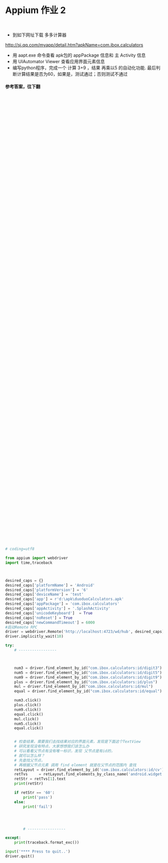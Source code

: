 # Appium 作业 2 

<br>

- 到如下网址下载 多多计算器 <br>

 http://sj.qq.com/myapp/detail.htm?apkName=com.ibox.calculators

- 用 aapt.exe 命令查看 apk包的 appPackage 信息和  主 Activity 信息
- 用 UIAutomator Viewer 查看应用界面元素信息
- 编写python程序，完成一个 计算 3+9 ，结果 再乘以5 的自动化功能. 最后判断计算结果是否为60，如果是，测试通过；否则测试不通过



#### 参考答案，往下翻


<br><br><br><br><br><br><br><br><br><br><br><br><br><br><br><br><br><br><br><br><br><br><br><br><br><br><br><br><br><br><br><br><br><br><br><br><br><br><br><br><br><br><br><br><br><br><br><br><br><br><br><br><br><br><br><br><br><br><br><br><br><br><br><br><br><br><br><br><br><br><br><br><br><br><br><br><br><br><br><br><br><br><br><br>

```python
# coding=utf8

from appium import webdriver
import time,traceback



desired_caps = {}
desired_caps['platformName'] = 'Android'
desired_caps['platformVersion'] = '6'
desired_caps['deviceName'] = 'test'
desired_caps['app'] = r'd:\apk\duoduoCalculators.apk'
desired_caps['appPackage'] = 'com.ibox.calculators'
desired_caps['appActivity'] = '.SplashActivity'
desired_caps['unicodeKeyboard']  = True
desired_caps['noReset'] = True
desired_caps['newCommandTimeout'] = 6000
#启动Remote RPC
driver = webdriver.Remote('http://localhost:4723/wd/hub', desired_caps)
driver.implicitly_wait(10)

try:
    # -----------------



    num3 = driver.find_element_by_id("com.ibox.calculators:id/digit3")
    num5 = driver.find_element_by_id("com.ibox.calculators:id/digit5")
    num9 = driver.find_element_by_id("com.ibox.calculators:id/digit9")
    plus = driver.find_element_by_id("com.ibox.calculators:id/plus")
    mul = driver.find_element_by_id("com.ibox.calculators:id/mul")
    equal = driver.find_element_by_id("com.ibox.calculators:id/equal")

    num3.click()
    plus.click()
    num9.click()
    equal.click()
    mul.click()
    num5.click()
    equal.click()


    # 检查结果，需要我们去找结果对应的界面元素，发现是下面这个TextView
    # 研究发现没有特点，大家想想我们该怎么办
    # 可以看看父节点有没有唯一标识，发现 父节点是有id的，
    # 就可以怎么样？
    # 先查找父节点，
    # 再根据父节点元素 调用 find element 就是在父节点的范围内 查找
    retLayout = driver.find_element_by_id('com.ibox.calculators:id/cv')
    retTvs     = retLayout.find_elements_by_class_name('android.widget.TextView')
    retStr = retTvs[1].text
    print(retStr)

    if retStr == '60':
        print('pass')
    else:
        print('fail')




        # -----------------

except:
    print(traceback.format_exc())

input('**** Press to quit..')
driver.quit()
```




 

